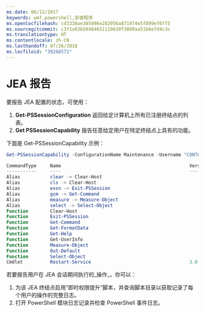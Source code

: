 ```yaml
---
ms.date: 06/12/2017
keywords: wmf,powershell,安装程序
ms.openlocfilehash: cd3338ae305896e282056a871974e5f899ef6ff5
ms.sourcegitcommit: c3f1a83b59484651119630f3089aa51b6e7d4c3c
ms.translationtype: HT
ms.contentlocale: zh-CN
ms.lasthandoff: 07/26/2018
ms.locfileid: "39268572"
---
```

# <a name="reporting-on-jea"></a>JEA 报告

要报告 JEA 配置的状态，可使用：

1. **Get-PSSessionConfiguration** 返回给定计算机上所有已注册终结点的列表。
2. **Get PSSessionCapability** 报告任意给定用户在特定终结点上具有的功能。

下面是 Get-PSSessionCapability 示例：

```powershell
Get-PSSessionCapability -ConfigurationName Maintenance -Username "CONTOSO\JohnDoe"

CommandType     Name                                               Version    Source
-----------     ----                                               -------    ------
Alias           clear -> Clear-Host
Alias           cls -> Clear-Host
Alias           exsn -> Exit-PSSession
Alias           gcm -> Get-Command
Alias           measure -> Measure-Object
Alias           select -> Select-Object
Function        Clear-Host
Function        Exit-PSSession
Function        Get-Command
Function        Get-FormatData
Function        Get-Help
Function        Get-UserInfo
Function        Measure-Object
Function        Out-Default
Function        Select-Object
Cmdlet          Restart-Service                                    3.0.0.0 Microsof...
```

若要报告用户在 JEA 会话期间执行的_操作_，你可以：

1. 为该 JEA 终结点启用“即时权限提升”脚本，并查询脚本目录以获取记录了每个用户的操作的完整日志。
2. 打开 PowerShell 模块日志记录并检查 PowerShell 事件日志。
